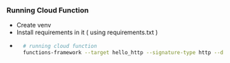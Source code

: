 ### Running Cloud Function

- Create venv
- Install requirements in it ( using requirements.txt )
- ```sh
    # running cloud function
    functions-framework --target hello_http --signature-type http --debug --port 8080
    ```
